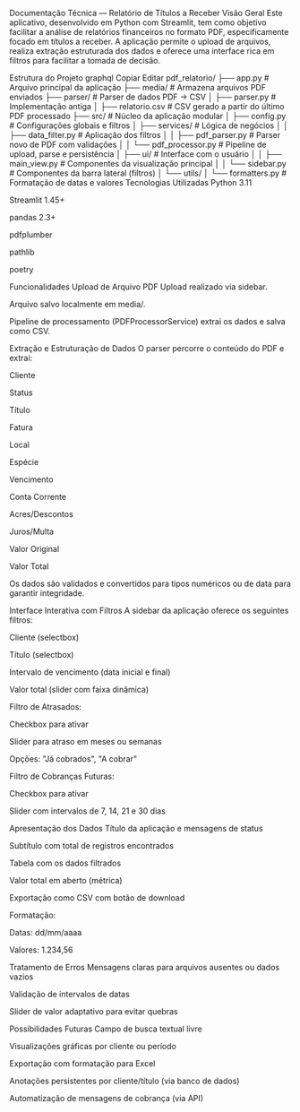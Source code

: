 Documentação Técnica — Relatório de Títulos a Receber
Visão Geral
Este aplicativo, desenvolvido em Python com Streamlit, tem como objetivo facilitar a análise de relatórios financeiros no formato PDF, especificamente focado em títulos a receber. A aplicação permite o upload de arquivos, realiza extração estruturada dos dados e oferece uma interface rica em filtros para facilitar a tomada de decisão.

Estrutura do Projeto
graphql
Copiar
Editar
pdf_relatorio/
├── app.py                     # Arquivo principal da aplicação
├── media/                     # Armazena arquivos PDF enviados
├── parser/                    # Parser de dados PDF → CSV
│   ├── parser.py              # Implementação antiga
│   ├── relatorio.csv          # CSV gerado a partir do último PDF processado
├── src/                       # Núcleo da aplicação modular
│   ├── config.py              # Configurações globais e filtros
│   ├── services/              # Lógica de negócios
│   │   ├── data_filter.py     # Aplicação dos filtros
│   │   ├── pdf_parser.py      # Parser novo de PDF com validações
│   │   └── pdf_processor.py   # Pipeline de upload, parse e persistência
│   ├── ui/                    # Interface com o usuário
│   │   ├── main_view.py       # Componentes da visualização principal
│   │   └── sidebar.py         # Componentes da barra lateral (filtros)
│   └── utils/
│       └── formatters.py      # Formatação de datas e valores
Tecnologias Utilizadas
Python 3.11

Streamlit 1.45+

pandas 2.3+

pdfplumber

pathlib

poetry

Funcionalidades
Upload de Arquivo PDF
Upload realizado via sidebar.

Arquivo salvo localmente em media/.

Pipeline de processamento (PDFProcessorService) extrai os dados e salva como CSV.

Extração e Estruturação de Dados
O parser percorre o conteúdo do PDF e extrai:

Cliente

Status

Título

Fatura

Local

Espécie

Vencimento

Conta Corrente

Acres/Descontos

Juros/Multa

Valor Original

Valor Total

Os dados são validados e convertidos para tipos numéricos ou de data para garantir integridade.

Interface Interativa com Filtros
A sidebar da aplicação oferece os seguintes filtros:

Cliente (selectbox)

Título (selectbox)

Intervalo de vencimento (data inicial e final)

Valor total (slider com faixa dinâmica)

Filtro de Atrasados:

Checkbox para ativar

Slider para atraso em meses ou semanas

Opções: "Já cobrados", "A cobrar"

Filtro de Cobranças Futuras:

Checkbox para ativar

Slider com intervalos de 7, 14, 21 e 30 dias

Apresentação dos Dados
Título da aplicação e mensagens de status

Subtítulo com total de registros encontrados

Tabela com os dados filtrados

Valor total em aberto (métrica)

Exportação como CSV com botão de download

Formatação:

Datas: dd/mm/aaaa

Valores: 1.234,56

Tratamento de Erros
Mensagens claras para arquivos ausentes ou dados vazios

Validação de intervalos de datas

Slider de valor adaptativo para evitar quebras

Possibilidades Futuras
Campo de busca textual livre

Visualizações gráficas por cliente ou período

Exportação com formatação para Excel

Anotações persistentes por cliente/título (via banco de dados)

Automatização de mensagens de cobrança (via API)